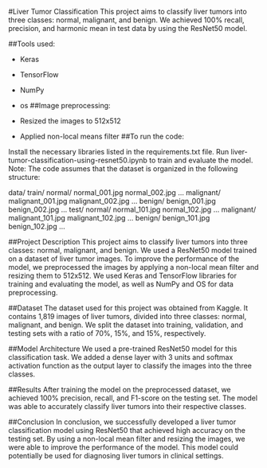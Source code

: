 #Liver Tumor Classification
This project aims to classify liver tumors into three classes: normal, malignant, and benign. We achieved 100% recall, precision, and harmonic mean in test data by using the ResNet50 model.

##Tools used:

* Keras
* TensorFlow
* NumPy
* os
##Image preprocessing:

* Resized the images to 512x512
* Applied non-local means filter
##To run the code:

Install the necessary libraries listed in the requirements.txt file. 
Run liver-tumor-classification-using-resnet50.ipynb to train and evaluate the model.
Note: The code assumes that the dataset is organized in the following structure:


data/
    train/
        normal/
            normal_001.jpg
            normal_002.jpg
            ...
        malignant/
            malignant_001.jpg
            malignant_002.jpg
            ...
        benign/
            benign_001.jpg
            benign_002.jpg
            ...
    test/
        normal/
            normal_101.jpg
            normal_102.jpg
            ...
        malignant/
            malignant_101.jpg
            malignant_102.jpg
            ...
        benign/
            benign_101.jpg
            benign_102.jpg
            ...




##Project Description
This project aims to classify liver tumors into three classes: normal, malignant, and benign. We used a ResNet50 model trained on a dataset of liver tumor images. To improve the performance of the model, we preprocessed the images by applying a non-local mean filter and resizing them to 512x512. We used Keras and TensorFlow libraries for training and evaluating the model, as well as NumPy and OS for data preprocessing.

##Dataset
The dataset used for this project was obtained from Kaggle. It contains 1,819 images of liver tumors, divided into three classes: normal, malignant, and benign. We split the dataset into training, validation, and testing sets with a ratio of 70%, 15%, and 15%, respectively.

##Model Architecture
We used a pre-trained ResNet50 model for this classification task. We added a dense layer with 3 units and softmax activation function as the output layer to classify the images into the three classes.

##Results
After training the model on the preprocessed dataset, we achieved 100% precision, recall, and F1-score on the testing set. The model was able to accurately classify liver tumors into their respective classes.

##Conclusion
In conclusion, we successfully developed a liver tumor classification model using ResNet50 that achieved high accuracy on the testing set. By using a non-local mean filter and resizing the images, we were able to improve the performance of the model. This model could potentially be used for diagnosing liver tumors in clinical settings.
